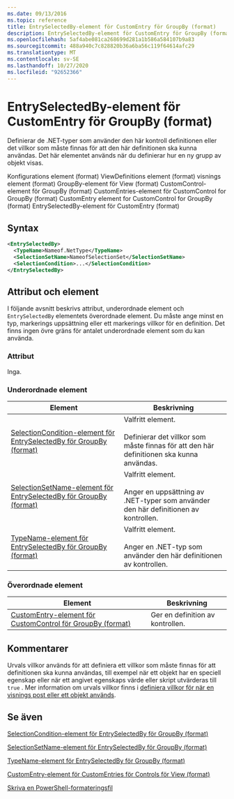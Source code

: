 ```yaml
---
ms.date: 09/13/2016
ms.topic: reference
title: EntrySelectedBy-element för CustomEntry för GroupBy (format)
description: EntrySelectedBy-element för CustomEntry för GroupBy (format)
ms.openlocfilehash: 5af4abe081ca268699d281a1b586a584107b9a83
ms.sourcegitcommit: 488a940c7c828820b36a6ba56c119f64614afc29
ms.translationtype: MT
ms.contentlocale: sv-SE
ms.lasthandoff: 10/27/2020
ms.locfileid: "92652366"
---
```

# <a name="entryselectedby-element-for-customentry-for-groupby-format"></a>EntrySelectedBy-element för CustomEntry för GroupBy (format)

Definierar de .NET-typer som använder den här kontroll definitionen eller det villkor som måste finnas för att den här definitionen ska kunna användas. Det här elementet används när du definierar hur en ny grupp av objekt visas.

Konfigurations element (format) ViewDefinitions element (format) visnings element (format) GroupBy-element för View (format) CustomControl-element för GroupBy (format) CustomEntries-element för CustomControl for GroupBy (format) CustomEntry element for CustomControl for GroupBy (format) EntrySelectedBy-element för CustomEntry (format)

## <a name="syntax"></a>Syntax

```xml
<EntrySelectedBy>
  <TypeName>Nameof.NetType</TypeName>
  <SelectionSetName>NameofSelectionSet</SelectionSetName>
  <SelectionCondition>...</SelectionCondition>
</EntrySelectedBy>
```

## <a name="attributes-and-elements"></a>Attribut och element

I följande avsnitt beskrivs attribut, underordnade element och `EntrySelectedBy` elementets överordnade element. Du måste ange minst en typ, markerings uppsättning eller ett markerings villkor för en definition. Det finns ingen övre gräns för antalet underordnade element som du kan använda.

### <a name="attributes"></a>Attribut

Inga.

### <a name="child-elements"></a>Underordnade element

|Element|Beskrivning|
|-------------|-----------------|
|[SelectionCondition-element för EntrySelectedBy för GroupBy (format)](./selectioncondition-element-for-entryselectedby-for-groupby-format.md)|Valfritt element.<br /><br /> Definierar det villkor som måste finnas för att den här definitionen ska kunna användas.|
|[SelectionSetName-element för EntrySelectedBy för GroupBy (format)](./selectionsetname-element-for-entryselectedby-for-groupby-format.md)|Valfritt element.<br /><br /> Anger en uppsättning av .NET-typer som använder den här definitionen av kontrollen.|
|[TypeName-element för EntrySelectedBy för GroupBy (format)](./typename-element-for-entryselectedby-for-groupby-format.md)|Valfritt element.<br /><br /> Anger en .NET-typ som använder den här definitionen av kontrollen.|

### <a name="parent-elements"></a>Överordnade element

|Element|Beskrivning|
|-------------|-----------------|
|[CustomEntry-element för CustomControl för GroupBy (format)](./customentry-element-for-customcontrol-for-groupby-format.md)|Ger en definition av kontrollen.|

## <a name="remarks"></a>Kommentarer

Urvals villkor används för att definiera ett villkor som måste finnas för att definitionen ska kunna användas, till exempel när ett objekt har en speciell egenskap eller när ett angivet egenskaps värde eller skript utvärderas till `true` . Mer information om urvals villkor finns i [definiera villkor för när en visnings post eller ett objekt används](./defining-conditions-for-displaying-data.md).

## <a name="see-also"></a>Se även

[SelectionCondition-element för EntrySelectedBy för GroupBy (format)](./selectioncondition-element-for-entryselectedby-for-groupby-format.md)

[SelectionSetName-element för EntrySelectedBy för GroupBy (format)](./selectionsetname-element-for-entryselectedby-for-groupby-format.md)

[TypeName-element för EntrySelectedBy för GroupBy (format)](./typename-element-for-entryselectedby-for-groupby-format.md)

[CustomEntry-element för CustomEntries för Controls för View (format)](./customentry-element-for-customentries-for-controls-for-view-format.md)

[Skriva en PowerShell-formateringsfil](./writing-a-powershell-formatting-file.md)
